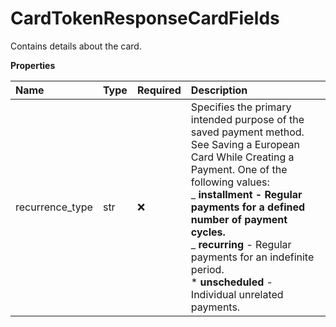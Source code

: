 # CardTokenResponseCardFields

Contains details about the card.

**Properties**

| Name            | Type | Required | Description                                                                                                                                                                                                                                                                                                                                                        |
| :-------------- | :--- | :------- | :----------------------------------------------------------------------------------------------------------------------------------------------------------------------------------------------------------------------------------------------------------------------------------------------------------------------------------------------------------------- |
| recurrence_type | str  | ❌       | Specifies the primary intended purpose of the saved payment method. See Saving a European Card While Creating a Payment. One of the following values: <BR> _ **installment - Regular payments for a defined number of payment cycles.** <BR> _ **recurring** - Regular payments for an indefinite period. <BR> \* **unscheduled** - Individual unrelated payments. |

